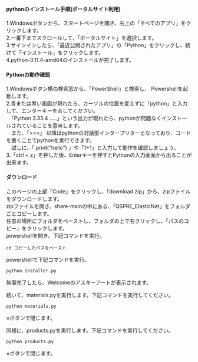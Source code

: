 #### pythonのインストール手順(ポータルサイト利用)

1.Windowsボタンから、スタートページを開き、右上の「すべてのアプリ」をクリックします。  
2.一番下までスクロールして、「ポータルサイト」を選択します。  
3.サインインしたら、「最近公開されたアプリ」の「Python」をクリックし、続けて「インストール」をクリックします。    
4.python-3.11.4-amd64のインストールが完了します。  


#### Pythonの動作確認
1.Windowsボタン横の検索窓から、「PowerShell」と検索し、 Powershellを起動します。  
2.青または黒い画面が現れたら、カーソルの位置を変えずに「python」と入力して、エンターキーをおしてください。  
　「Python 3.33.4 .....」という出力が現れたら、pythonが問題なくインストールされていることを意味します。  
 　また、「>>>」 以降はpythonの対話型インタープリターとなっており、コードを書くことでpythonを実行できます。  
  　試しに、「 print("hello") 」や「1+1」と入力して動作を確認しましょう。  
3.「ctrl + z」を押した後、Enterキーを押すとPythonの入力画面から出ることが出来ます。  

#### ダウンロード
このページの上部「Code」をクリックし、「download zip」から、zipファイルをダウンロードします。  
zipファイルを開き、share-mainの中にある、「QSPRE_ElasticNet」をフォルダごとコピーします。  
任意の場所にフォルダをペーストし、フォルダの上で右クリックし、「パスのコピー」をクリックします。  
powershellを開き、下記コマンドを実行。  

~~~
cd コピーしたパスをペースト
~~~

powershellで下記コマンドを実行。

~~~
python installer.py
~~~

無事完了したら、Welcomeのアスキーアートが表示されます。

続いて、materials.pyを実行します。下記コマンドを実行してください。

~~~
python materials.py
~~~

×ボタンで閉じます。

同様に、products.pyを実行します。下記コマンドを実行してください。

~~~
python products.py
~~~

×ボタンで閉じます。
